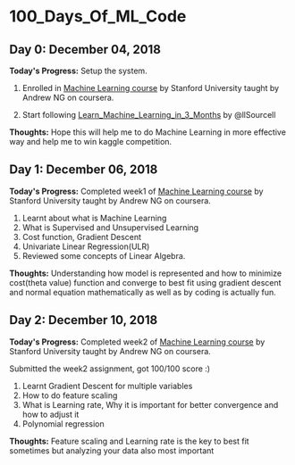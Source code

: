 # 100_Days_Of_ML_Code
## Day 0: December 04, 2018

**Today's Progress:** Setup the system.

1. Enrolled in [Machine Learning course](https://www.coursera.org/learn/machine-learning/home/info) by Stanford University taught by Andrew NG on coursera.

2. Start following [Learn_Machine_Learning_in_3_Months](https://github.com/llSourcell/Learn_Machine_Learning_in_3_Months) by @llSourcell

**Thoughts:** Hope this will help me to do Machine Learning in more effective way and help me to win kaggle competition.


## Day 1: December 06, 2018

**Today's Progress:** Completed week1 of [Machine Learning course](https://www.coursera.org/learn/machine-learning/home/info) by Stanford University taught by Andrew NG on coursera.

1. Learnt about what is Machine Learning
2. What is Supervised and Unsupervised Learning
3. Cost function, Gradient Descent
4. Univariate Linear Regression(ULR) 
5. Reviewed some concepts of Linear Algebra.

**Thoughts:** Understanding how model is represented and how to minimize cost(theta value) function and converge to best fit using gradient descent and normal equation mathematically as well as by coding is actually fun.

## Day 2: December 10, 2018

**Today's Progress:** Completed week2 of [Machine Learning course](https://www.coursera.org/learn/machine-learning/home/info) by Stanford University taught by Andrew NG on coursera.

Submitted the week2 assignment, got 100/100 score :)

1. Learnt Gradient Descent for multiple variables
2. How to do feature scaling 
3. What is Learning rate, Why it is important for better convergence and how to adjust it
4. Polynomial regression

**Thoughts:** Feature scaling and Learning rate is the key to best fit sometimes but analyzing your data also most important
